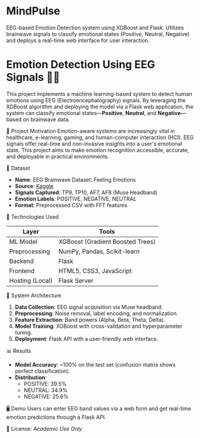 # MindPulse
EEG-based Emotion Detection system using XGBoost and Flask. Utilizes brainwave signals to classify emotional states (Positive, Neutral, Negative) and deploys a real-time web interface for user interaction.
# Emotion Detection Using EEG Signals 🧠💬

This project implements a machine learning-based system to detect human emotions using EEG (Electroencephalography) signals. By leveraging the XGBoost algorithm and deploying the model via a Flask web application, the system can classify emotional states—**Positive**, **Neutral**, and **Negative**—based on brainwave data.

🚀 Project Motivation
Emotion-aware systems are increasingly vital in healthcare, e-learning, gaming, and human-computer interaction (HCI). EEG signals offer real-time and non-invasive insights into a user's emotional state. This project aims to make emotion recognition accessible, accurate, and deployable in practical environments.

🧠 Dataset
- **Name**: EEG Brainwave Dataset: Feeling Emotions
- **Source**: [Kaggle]((https://www.kaggle.com/datasets/birdy654/eeg-brainwave-dataset-feeling-emotions))
- **Signals Captured**: TP9, TP10, AF7, AF8 (Muse Headband)
- **Emotion Labels**: POSITIVE, NEGATIVE, NEUTRAL
- **Format**: Preprocessed CSV with FFT features

🔧 Technologies Used

| Layer | Tools |
|-------|-------|
| ML Model | XGBoost (Gradient Boosted Trees) |
| Preprocessing | NumPy, Pandas, Scikit-learn |
| Backend | Flask |
| Frontend | HTML5, CSS3, JavaScript |
| Hosting (Local) | Flask Server |

📐 System Architecture

1. **Data Collection**: EEG signal acquisition via Muse headband.
2. **Preprocessing**: Noise removal, label encoding, and normalization.
3. **Feature Extraction**: Band powers (Alpha, Beta, Theta, Delta).
4. **Model Training**: XGBoost with cross-validation and hyperparameter tuning.
5. **Deployment**: Flask API with a user-friendly web interface.

 📊 Results

- **Model Accuracy**: ~100% on the test set (confusion matrix shows perfect classification).
- **Distribution**:
  - POSITIVE: 39.5%
  - NEUTRAL: 34.9%
  - NEGATIVE: 25.6%

🖥️ Demo
Users can enter EEG band values via a web form and get real-time emotion predictions through a Flask API.








📄 License: *Academic Use Only*

